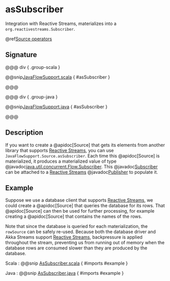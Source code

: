 # asSubscriber

Integration with Reactive Streams, materializes into a `org.reactivestreams.Subscriber`.

@ref[Source operators](../index.md#source-operators)

## Signature

@@@ div { .group-scala }

@@snip[JavaFlowSupport.scala](/akka-stream/src/main/scala-jdk-9/akka/stream/scaladsl/JavaFlowSupport.scala) { #asSubscriber }

@@@

@@@ div { .group-java }

@@snip[JavaFlowSupport.java](/akka-stream/src/main/java-jdk-9/akka/stream/javadsl/JavaFlowSupport.java) { #asSubscriber }

@@@

## Description

If you want to create a @apidoc[Source] that gets its elements from another library that supports
[Reactive Streams](https://www.reactive-streams.org/), you can use `JavaFlowSupport.Source.asSubscriber`.
Each time this @apidoc[Source] is materialized, it produces a materialized value of type
@javadoc[java.util.concurrent.Flow.Subscriber](java.util.concurrent.Flow.Subscriber).
This @javadoc[Subscriber](java.util.concurrent.Flow.Subscriber) can be attached to a
[Reactive Streams](https://www.reactive-streams.org/) @javadoc[Publisher](java.util.concurrent.Flow.Publisher)
to populate it.

## Example

Suppose we use a database client that supports [Reactive Streams](https://www.reactive-streams.org/),
we could create a @apidoc[Source] that queries the database for its rows. That @apidoc[Source] can then
be used for further processing, for example creating a @apidoc[Source] that contains the names of the
rows.

Note that since the database is queried for each materialization, the `rowSource` can be safely re-used.
Because both the database driver and Akka Streams support [Reactive Streams](https://www.reactive-streams.org/),
backpressure is applied throughout the stream, preventing us from running out of memory when the database
rows are consumed slower than they are produced by the database.

Scala
:  @@snip [AsSubscriber.scala](/akka-docs/src/test/scala-jdk-9/docs/stream/operators/source/AsSubscriber.scala) { #imports #example }

Java
:  @@snip [AsSubscriber.java](/akka-docs/src/test/java-jdk-9/jdocs/stream/operators/source/AsSubscriber.java) { #imports #example }
